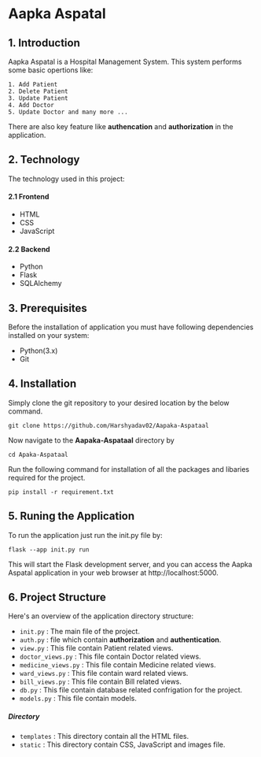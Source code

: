 
# Aapka Aspatal

## 1. Introduction

Aapka Aspatal is a Hospital Management System. This system performs some basic opertions like: 

    1. Add Patient 
    2. Delete Patient 
    3. Update Patient
    4. Add Doctor 
    5. Update Doctor and many more ...  

There are also key feature like **authencation** and **authorization** in the application.

## 2. Technology

The technology used in this project:
#### 2.1 Frontend   
- HTML
- CSS
- JavaScript

#### 2.2 Backend
- Python
- Flask
- SQLAlchemy

## 3. Prerequisites

Before the installation of application you must have following dependencies installed on your system:

- Python(3.x)
- Git
## 4. Installation 

Simply clone the git repository to your desired location by the below command.

    git clone https://github.com/Harshyadav02/Aapaka-Aspataal 

Now navigate to the **Aapaka-Aspataal** directory by

    cd Apaka-Aspataal 
Run the following command for installation of all the packages and libaries required for the project.

    pip install -r requirement.txt  

## 5. Runing the Application 

To run the application just run the init.py file by:

    flask --app init.py run

This will start the Flask development server, and you can access the Aapka Aspatal application in your web browser at http://localhost:5000.

## 6. Project Structure 

Here's an overview of the application directory structure:

- `init.py` : The main file of the project. 
- `auth.py` : file which contain **authorization** and **authentication**.  
- `view.py` : This file contain Patient related views. 
- `doctor_views.py` : This file contain Doctor related views.  
- `medicine_views.py` : This file contain Medicine related views. 
- `ward_views.py` : This file contain ward related views. 
- `bill_views.py` : This file contain Bill related views. 
- `db.py` : This file contain database related confrigation for the project.   
- `models.py` : This file contain models.
  
##### Directory 
- `templates` : This directory contain all the HTML files.
- `static` : This directory contain CSS, JavaScript and images file.
